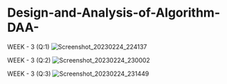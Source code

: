 # Design-and-Analysis-of-Algorithm-DAA-

WEEK - 3 (Q:1)
![Screenshot_20230224_224137](https://user-images.githubusercontent.com/124770555/221248084-559d8fba-571e-481e-9785-9b1e497d41ee.png)

WEEK - 3 (Q:2)
![Screenshot_20230224_230002](https://user-images.githubusercontent.com/124770555/221248108-9158e04c-2875-482b-8235-ca7a7841c6a4.png)

WEEK - 3 (Q:3)
![Screenshot_20230224_231449](https://user-images.githubusercontent.com/124770555/221251559-8b042206-3001-4d2d-a442-9c1b76463174.png)
